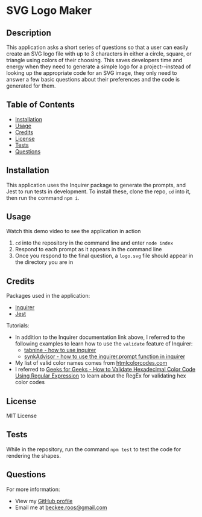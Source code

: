 # SVG Logo Maker

## Description

This application asks a short series of questions so that a user can easily create an SVG logo file with up to 3 characters in either a circle, square, or triangle using colors of their choosing. This saves developers time and energy when they need to generate a simple logo for a project--instead of looking up the appropriate code for an SVG image, they only need to answer a few basic questions about their preferences and the code is generated for them.

## Table of Contents

- [Installation](#installation)
- [Usage](#usage)
- [Credits](#credits)
- [License](#license)
- [Tests](#tests)
- [Questions](#questions)

## Installation

This application uses the Inquirer package to generate the prompts, and Jest to run tests in development. To install these, clone the repo, `cd` into it, then run the command `npm i`.

## Usage

Watch this demo video to see the application in action

1. `cd` into the repository in the command line and enter `node index`
2. Respond to each prompt as it appears in the command line
3. Once you respond to the final question, a `logo.svg` file should appear in the directory you are in

## Credits

Packages used in the application:
- [Inquirer](https://www.npmjs.com/package/inquirer)
- [Jest](https://www.npmjs.com/package/jest)

Tutorials:
- In addition to the Inquirer documentation link above, I referred to the following examples to learn how to use the `validate` feature of Inquirer:
    - [tabnine - how to use inquirer](https://www.tabnine.com/code/javascript/modules/inquirer)
    - [synkAdvisor - how to use the inquirer.prompt function in inquirer](https://snyk.io/advisor/npm-package/inquirer/functions/inquirer.prompt)
- My list of valid color names comes from [htmlcolorcodes.com](https://htmlcolorcodes.com/color-names/)
- I referred to [Geeks for Geeks - How to Validate Hexadecimal Color Code Using Regular Expression](https://www.geeksforgeeks.org/how-to-validate-hexadecimal-color-code-using-regular-expression/) to learn about the RegEx for validating hex color codes                    

## License

MIT License

## Tests

While in the repository, run the command `npm test` to test the code for rendering the shapes.

## Questions

For more information:
- View my [GitHub profile](https://github.com/sendusyourbones)
- Email me at [beckee.roos@gmail.com](mailto:beckee.roos@gmail.com)
